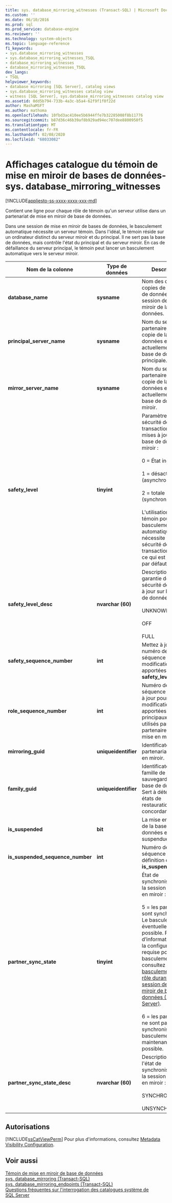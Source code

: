 ```yaml
---
title: sys. database_mirroring_witnesses (Transact-SQL) | Microsoft Docs
ms.custom: ''
ms.date: 06/10/2016
ms.prod: sql
ms.prod_service: database-engine
ms.reviewer: ''
ms.technology: system-objects
ms.topic: language-reference
f1_keywords:
- sys.database_mirroring_witnesses
- sys.database_mirroring_witnesses_TSQL
- database_mirroring_witnesses
- database_mirroring_witnesses_TSQL
dev_langs:
- TSQL
helpviewer_keywords:
- database mirroring [SQL Server], catalog views
- sys.database_mirroring_witnesses catalog view
- witness [SQL Server], sys.database_mirroring_witnesses catalog view
ms.assetid: 0dd5b794-733b-4a3c-b5a4-62f9f1f0f22d
author: MashaMSFT
ms.author: mathoma
ms.openlocfilehash: 10fbd3ac410ee5b6944ffe7b32285008f8b11776
ms.sourcegitcommit: b87d36c46b39af8b929ad94ec707dee8800950f5
ms.translationtype: MT
ms.contentlocale: fr-FR
ms.lasthandoff: 02/08/2020
ms.locfileid: "68033082"
---
```

# <a name="database-mirroring-witness-catalog-views---sysdatabase_mirroring_witnesses"></a>Affichages catalogue du témoin de mise en miroir de bases de données-sys. database_mirroring_witnesses
[!INCLUDE[appliesto-ss-xxxx-xxxx-xxx-md](../../includes/appliesto-ss-xxxx-xxxx-xxx-md.md)]

  Contient une ligne pour chaque rôle de témoin qu'un serveur utilise dans un partenariat de mise en miroir de base de données. 
  
  Dans une session de mise en miroir de bases de données, le basculement automatique nécessite un serveur témoin. Dans l'idéal, le témoin réside sur un ordinateur distinct du serveur miroir et du principal. Il ne sert pas la base de données, mais contrôle l'état du principal et du serveur miroir. En cas de défaillance du serveur principal, le témoin peut lancer un basculement automatique vers le serveur miroir. 
  
|Nom de la colonne|Type de données|Description|  
|-----------------|---------------|-----------------|  
|**database_name**|**sysname**|Nom des deux copies de la base de données dans la session de mise en miroir de la base de données.|  
|**principal_server_name**|**sysname**|Nom du serveur partenaire dont la copie de la base de données est actuellement la base de données principale.|  
|**mirror_server_name**|**sysname**|Nom du serveur partenaire dont la copie de la base de données est actuellement la base de données miroir.|  
|**safety_level**|**tinyint**|Paramètre de sécurité de transaction pour les mises à jour sur la base de données miroir :<br /><br /> 0 = État inconnu<br /><br /> 1 = désactivée (asynchrone)<br /><br /> 2 = totale (synchrone)<br /><br /> L'utilisation d'un témoin pour le basculement automatique nécessite une sécurité de transaction totale, ce qui est la valeur par défaut.|  
|**safety_level_desc**|**nvarchar (60)**|Description de la garantie de la sécurité des mises à jour sur la base de données miroir :<br /><br /> UNKNOWN<br /><br /> OFF<br /><br /> FULL|  
|**safety_sequence_number**|**int**|Mettez à jour le numéro de séquence des modifications apportées à **safety_level**.|  
|**role_sequence_number**|**int**|Numéro de séquence de mise à jour pour les modifications apportées aux rôles principaux/miroirs utilisés par les partenaires de la mise en miroir.|  
|**mirroring_guid**|**uniqueidentifier**|Identificateur du partenariat de mise en miroir.|  
|**family_guid**|**uniqueidentifier**|Identificateur de la famille de sauvegarde pour la base de données. Sert à détecter les états de restauration concordants.|  
|**is_suspended**|**bit**|La mise en miroir de la base de données est suspendue.|  
|**is_suspended_sequence_number**|**int**|Numéro de séquence pour la définition de **is_suspended**.|  
|**partner_sync_state**|**tinyint**|État de synchronisation de la session de mise en miroir :<br /><br /> 5 = les partenaires sont synchronisés. Le basculement est éventuellement possible. Pour plus d’informations sur la configuration requise pour le basculement, consultez [basculement de rôle durant une session de mise en miroir de bases de données &#40;SQL Server&#41;](../../database-engine/database-mirroring/role-switching-during-a-database-mirroring-session-sql-server.md).<br /><br /> 6 = les partenaires ne sont pas synchronisés. Le basculement n'est maintenant pas possible.|  
|**partner_sync_state_desc**|**nvarchar (60)**|Description de l'état de synchronisation de la session de mise en miroir :<br /><br /> SYNCHRONIZED<br /><br /> UNSYNCHRONIZED|  
  
## <a name="permissions"></a>Autorisations  
 [!INCLUDE[ssCatViewPerm](../../includes/sscatviewperm-md.md)] Pour plus d'informations, consultez [Metadata Visibility Configuration](../../relational-databases/security/metadata-visibility-configuration.md).  
  
## <a name="see-also"></a>Voir aussi  
 [Témoin de mise en miroir de base de données](../../database-engine/database-mirroring/database-mirroring-witness.md)   
 [sys. database_mirroring &#40;Transact-SQL&#41;](../../relational-databases/system-catalog-views/sys-database-mirroring-transact-sql.md)   
 [sys. database_mirroring_endpoints &#40;Transact-SQL&#41;](../../relational-databases/system-catalog-views/sys-database-mirroring-endpoints-transact-sql.md)   
 [Questions fréquentes sur l'interrogation des catalogues système de SQL Server](../../relational-databases/system-catalog-views/querying-the-sql-server-system-catalog-faq.md)  
  
  
